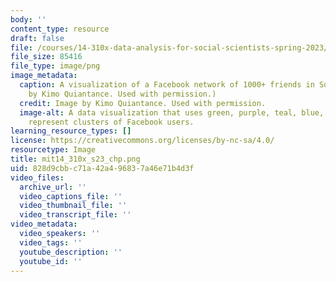 ```yaml
---
body: ''
content_type: resource
draft: false
file: /courses/14-310x-data-analysis-for-social-scientists-spring-2023/mit14_310x_s23_chp.png
file_size: 85416
file_type: image/png
image_metadata:
  caption: A visualization of a Facebook network of 1000+ friends in Somalia. (Image
    by Kimo Quiantance. Used with permission.)
  credit: Image by Kimo Quiantance. Used with permission.
  image-alt: A data visualization that uses green, purple, teal, blue, and pink to
    represent clusters of Facebook users.
learning_resource_types: []
license: https://creativecommons.org/licenses/by-nc-sa/4.0/
resourcetype: Image
title: mit14_310x_s23_chp.png
uid: 828d9cbb-c71a-42a4-9683-7a46e71b4d3f
video_files:
  archive_url: ''
  video_captions_file: ''
  video_thumbnail_file: ''
  video_transcript_file: ''
video_metadata:
  video_speakers: ''
  video_tags: ''
  youtube_description: ''
  youtube_id: ''
---
```

